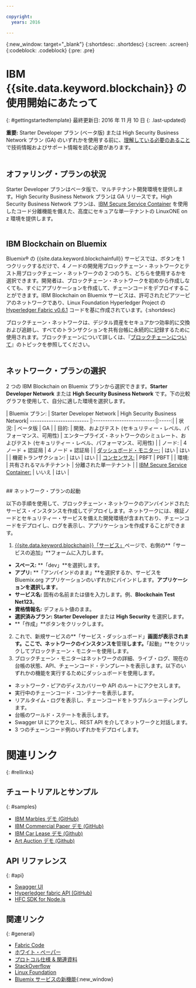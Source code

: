 ```yaml
---

copyright:
  years: 2016

---
```


{:new_window: target="_blank"}
{:shortdesc: .shortdesc}
{:screen: .screen}
{:codeblock: .codeblock}
{:pre: .pre}

# IBM {{site.data.keyword.blockchain}} の使用開始にあたって
{: #gettingstartedtemplate}
最終更新日: 2016 年 11 月 10 日
{: .last-updated}

**重要:** Starter Developer プラン (ベータ版) または High Security Business Network プラン (GA) のいずれかを使用する前に、[理解している必要のあること](needtoknow.html)で技術情報およびサポート情報を読む必要があります。
<br><br>

## オファリング・プランの状況

Starter Developer プランはベータ版で、マルチテナント開発環境を提供します。High Security Business Network プランは GA リリースです。High Security Business Network プランは、[IBM Secure Service Container](etn_ssc.html) を使用したコード分離機能を備えた、高度にセキュアな単一テナントの LinuxONE on z 環境を提供します。
<br><br>

## IBM Blockchain on Bluemix

Bluemix&reg; の {{site.data.keyword.blockchainfull}} サービスでは、ボタンを 1 つクリックするだけで、4 ノードの開発用ブロックチェーン・ネットワークとテスト用ブロックチェーン・ネットワークの 2 つのうち、どちらを使用するかを選択できます。開発者は、ブロックチェーン・ネットワークを初めから作成しなくても、すぐにアプリケーションを作成して、チェーンコードをデプロイすることができます。IBM Blockchain on Bluemix サービスは、許可されたピアツーピアのネットワークであり、Linux Foundation Hyperledger Project の [Hyperledger Fabric v0.6.1](https://github.com/hyperledger/fabric/tree/v0.6) コードを基に作成されています。{:shortdesc}

ブロックチェーン・ネットワークは、デジタル資産をセキュアかつ効率的に交換および追跡し、すべてのトランザクションを共有台帳に永続的に記録するために使用されます。ブロックチェーンについて詳しくは、『[ブロックチェーンについて](ibmblockchain_overview.html)』のトピックを参照してください。
<br><br>

## ネットワーク・プランの選択

2 つの IBM Blockchain on Bluemix プランから選択できます。**Starter Developer Network** または **High Security Business Network** です。下の比較グラフを使用して、自分に適した環境を選択します。

<!-- Commenting our for move to GA status jh 10/07/16
![](images/red_alert.png)  **The High Security Business Network** plan is a limited Beta offering; to select this plan, you must first request preapproval at [IBM Blockchain on IBM Bluemix](http://www-stage.watson.ibm.com/files/blockchain/bluemix.html). -->

| Bluemix プラン:      | Starter Developer Network       | High Security Business Network| ------------------------- |:--------------------------:|:-----:|
| 状況:    | ベータ版     | GA |
| 目的:  |  開発、およびテスト (セキュリティー・レベル、パフォーマンス、可用性) |  エンタープライズ・ネットワークのシミュレート、およびテスト (セキュリティー・レベル、パフォーマンス、可用性) |
| ノード:    | 4 ノード + 認証局     | 4 ノード + 認証局 |
| [ダッシュボード・モニター:](ibmblockchainmonitor.html) | はい | はい |
| 機密トランザクション: | はい | はい |
| [コンセンサス:](etn_pbft.html) | PBFT | PBFT |
| 環境:     | 共有されるマルチテナント | 分離された単一テナント |
| [IBM Secure Service Container:](etn_ssc.html) | いいえ | はい |

<br>
## ネットワーク・プランの起動

以下の手順を使用して、ブロックチェーン・ネットワークのアンバインドされたサービス・インスタンスを作成してデプロイします。ネットワークには、検証ノードとセキュリティー・サービスを備えた開発環境が含まれており、チェーンコードをデプロイし、ログを表示し、アプリケーションを作成することができます。

1. [{{site.data.keyword.blockchain}}「サービス」](https://console.ng.bluemix.net/catalog/services/blockchain/)ページで、右側の**「サービスの追加」**フォームに入力します。
  - **スペース:** **「dev」**を選択します。
  - **アプリ:** **「アンバインドのまま」**を選択するか、サービスを Bluemix.org アプリケーションのいずれかにバインドします。**アプリケーションを選択します**。
  - **サービス名:** 固有の名前または値を入力します。例、**Blockchain Test Net123**。
  - **資格情報名:** デフォルト値のまま。
  - **選択済みプラン:** **Starter Developer** または **High Security** を選択します。
  - **「作成」**ボタンをクリックします。
2.  これで、新規サービスの**「サービス・ダッシュボード」**画面が表示されます。ここで、ネットワークのインスタンスを**管理**します。**「起動」**をクリックしてブロックチェーン・モニターを使用します。
3.  ブロックチェーン・モニターはネットワークの詳細、ライブ・ログ、現在の台帳の状態、API、チェーンコード・テンプレートを表示します。以下のいずれかの機能を実行するためにダッシュボードを使用します。
  - ネットワーク・ピアのディスカバリーや API のルートにアクセスします。
  - 実行中のチェーンコード・コンテナーを表示します。
  - リアルタイム・ログを表示し、チェーンコードをトラブルシューティングします。
  - 台帳のワールド・ステートを表示します。
  - Swagger UI にアクセスし、REST API を介してネットワークと対話します。
  - 3 つのチェーンコード例のいずれかをデプロイします。


# 関連リンク
{: #rellinks}
## チュートリアルとサンプル
{: #samples}
* [IBM Marbles デモ (GitHub)](https://github.com/IBM-Blockchain/marbles)
* [IBM Commercial Paper デモ (GitHub)](https://github.com/IBM-Blockchain/cp-web#readme)
* [IBM Car Lease デモ (Github)](https://github.com/IBM-Blockchain/car-lease-demo/blob/master/README.md)
* [Art Auction デモ (Github)](https://github.com/ITPeople-Blockchain/auction)

## API リファレンス
{: #api}
* [Swagger UI](https://obc-service-broker-staging.stage1.mybluemix.net/swagger)
* [Hyperledger fabric API (GitHub)](https://github.com/hyperledger/fabric/tree/v0.6/docs/API)
* [HFC SDK for Node.js](https://github.com/hyperledger/fabric/tree/v0.6/sdk/node)

## 関連リンク
{: #general}
* [Fabric Code](https://github.com/hyperledger/fabric)
* [ホワイト・ペーパー](https://github.com/hyperledger/hyperledger/wiki/Whitepaper-WG)
* [プロトコル仕様 & 関連資料](https://github.com/hyperledger/fabric/tree/v0.6/docs)
* [StackOverflow](http://stackoverflow.com/questions/tagged/hyperledger)
* [Linux Foundation](https://www.hyperledger.org/)
* [Bluemix サービスの新機能](http://www.ng.bluemix.net/docs/whatsnew/index.html#services_category){:new_window}


<!--
[Bluemix Pricing Sheet](https://console.ng.bluemix.net/pricing/)
[IBM Bluemix Prerequisites](https://developer.ibm.com/bluemix/support/#prereqs) -->
